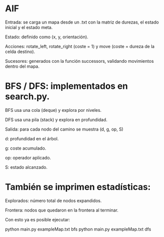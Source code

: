 # AIF

Entrada: se carga un mapa desde un .txt con la matriz de durezas, el estado inicial y el estado meta.

Estado: definido como (x, y, orientación).

Acciones: rotate_left, rotate_right (coste = 1) y move (coste = dureza de la celda destino).

Sucesores: generados con la función successors, validando movimientos dentro del mapa.

# BFS / DFS: implementados en search.py.

BFS usa una cola (deque) y explora por niveles.

DFS usa una pila (stack) y explora en profundidad.

Salida: para cada nodo del camino se muestra (d, g, op, S)

d: profundidad en el árbol.

g: coste acumulado.

op: operador aplicado.

S: estado alcanzado.



# También se imprimen estadísticas:

Explorados: número total de nodos expandidos.

Frontera: nodos que quedaron en la frontera al terminar.

Con esto ya es posible ejecutar:

python main.py exampleMap.txt bfs
python main.py exampleMap.txt dfs